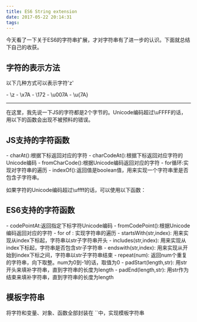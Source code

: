 ```yaml
---
title: ES6 String extension
date: 2017-05-22 20:14:31
tags:
---
```

<p>今天看了一下关于ES6的字符串扩展，才对字符串有了进一步的认识。下面就总结下自己的收获。</p>
<h2>字符的表示方法</h2>
<p>以下几种方式可以表示字符'z'</p>
- \z
- \x7A
- \172
- \u007A
- \u{7A}

<hr />

<p>在这里，我先说一下JS的字符都是2个字节的。Unicode编码超过\uFFFF的话，用以下的函数会出现不被预料的错误。</p>


<h2>JS支持的字符函数</h2>
  - charAt():根据下标返回对应的字符
  - charCodeAt():根据下标返回对应字符的Unicode编码
  - fromCharCode():根据Unicode编码返回对应的字符
  - for循环:实现对字符串的遍历
  - indexOf():返回值是boolean值，用来实现一个字符串里是否包含子字符串。

<p>如果字符的Unicode编码超过\uffff的话，可以使用以下函数：</p>
<h2>ES6支持的字符函数</h2>
- codePointAt:返回指定下标字符Unicode编码
- fromCodePoint():根据Unicode编码返回对应的字符
- for of : 实现字符串的遍历
- startsWith(str,index): 用来实现从index下标起，字符串以str子字符串开头
- includes(str,index): 用来实现从index下标起，字符串是否包含str子字符串
- endswith(str,index): 用来实现从开始到index下标之间，字符串以str子字符串结束
- repeat(num): 返回num个重复的字符串，向下取整。num为0到-1的话，取值为0
- padStart(length,str): 用str开头来填补字符串，直到字符串的长度为length
- padEnd(length,str): 用str作为结束来填补字符串，直到字符串的长度为length

<h2>模板字符串</h2>
  将字符和变量、对象、函数全部封装在 ``中，实现模板字符串
